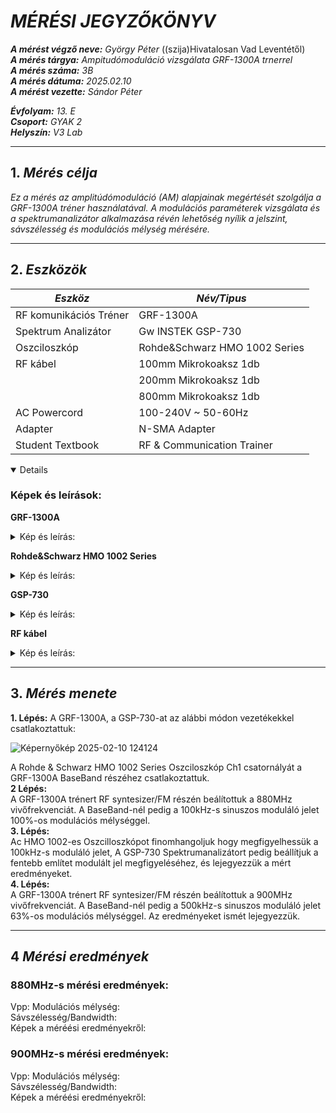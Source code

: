 # *MÉRÉSI JEGYZŐKÖNYV*

***A mérést végző neve:** György Péter*  ((szija)Hivatalosan Vad Leventétől)  
***A mérés tárgya:** Ampitudómoduláció vizsgálata GRF-1300A trnerrel*  
***A mérés száma:** 3B*  
***A mérés dátuma:** 2025.02.10*  
***A mérést vezette:** Sándor Péter*  

***Évfolyam:** 13. E*  
***Csoport:** GYAK 2*  
***Helyszín:** V3 Lab*  

---

## 1. *Mérés célja*

*Ez a mérés az amplitúdómoduláció (AM) alapjainak megértését szolgálja a GRF-1300A tréner használatával. A modulációs paraméterek vizsgálata és a spektrumanalizátor alkalmazása révén lehetőség nyílik a jelszint, sávszélesség és modulációs mélység mérésére.*

---

## 2. *Eszközök*

|  *Eszköz*  |  *Név/Tipus*  |
|----------|-------------|
|RF komunikációs Tréner|GRF-1300A|
|Spektrum Analizátor|Gw INSTEK GSP-730 |
|Oszciloszkóp|Rohde&Schwarz HMO 1002 Series|
|RF kábel|100mm Mikrokoaksz 1db|
||200mm Mikrokoaksz 1db|
||800mm Mikrokoaksz 1db|
|AC Powercord|100-240V ~ 50-60Hz|
|Adapter|N-SMA Adapter|
|Student Textbook|RF & Communication Trainer|

<details open>

### <summary>Képek és leírások:</summary>

**GRF-1300A**  
<details>

<summary>Kép és leírás:</summary>
 
*Leírás: https://www.gwinstek.com/en-global/products/detail/GRF-1300A*
 ![GRF-1300A](https://github.com/user-attachments/assets/fcc581d3-ce2f-4d83-90f4-6f88582c2590) 
 
</details>

**Rohde&Schwarz HMO 1002 Series**  
<details>
 
<summary>Kép és leírás:</summary>
 
*Leírás: https://www.rohde-schwarz.com/manual/hmo1002/*
 ![Képernyőkép 2025-02-10 125359](https://github.com/user-attachments/assets/84bfcd79-59d9-41f8-8049-a2df205e6c98)

</details>

**GSP-730**
<details>
 
<summary>Kép és leírás:</summary>
 
*Leírás: https://www.gwinstek.com/en-global/products/detail/GSP-730*
![Képernyőkép 2025-02-10 120314](https://github.com/user-attachments/assets/a581b7a4-3416-4364-97c1-c13bb695633a)

</details>

**RF kábel**
<details>
 
<summary>Kép és leírás:</summary>
 
![Képernyőkép 2025-02-10 120913](https://github.com/user-attachments/assets/d256b722-1a14-4a2a-a3e3-eda4be041d5c)

</details>

</details>

---

## 3. *Mérés menete*

**1. Lépés:**
A GRF-1300A, a GSP-730-at az alábbi módon vezetékekkel csatlakoztattuk:  

![Képernyőkép 2025-02-10 124124](https://github.com/user-attachments/assets/7f27b2f2-4c10-496c-bdd9-0459caa582b0)

A Rohde & Schwarz HMO 1002 Series Oszciloszkóp Ch1 csatornályát a GRF-1300A BaseBand részéhez csatlakoztattuk.  
**2 Lépés:**  
A GRF-1300A trénert RF syntesizer/FM részén beálítottuk a 880MHz vivőfrekvenciát. A BaseBand-nél pedig a 100kHz-s sinuszos moduláló jelet 100%-os modulációs mélységgel.  
**3. Lépés:**  
Ac HMO 1002-es Oszcilloszkópot finomhangoljuk hogy megfigyelhessük a 100kHz-s moduláló jelet, A GSP-730 Spektrumanalizátort pedig beállítjuk a fentebb említet modulált jel megfigyeléséhez, és lejegyezzük a mért eredményeket.  
**4. Lépés:**  
A GRF-1300A trénert RF syntesizer/FM részén beálítottuk a 900MHz vivőfrekvenciát. A BaseBand-nél pedig a 500kHz-s sinuszos moduláló jelet 63%-os modulációs mélységgel. Az eredményeket ismét lejegyezzük.

---

## 4 *Mérési eredmények*

### 880MHz-s mérési eredmények:
Vpp:
Modulációs mélység:  
Sávszélesség/Bandwidth:  
Képek a méréési eredményekről:  


### 900MHz-s mérési eredmények:
Vpp:
Modulációs mélység:  
Sávszélesség/Bandwidth:  
Képek a méréési eredményekről:  

